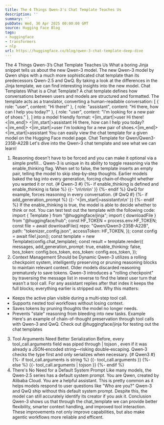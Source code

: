 ```yaml
---
title: The 4 Things Qwen-3's Chat Template Teaches Us
description: ''
summary: ''
pubDate: Wed, 30 Apr 2025 00:00:00 GMT
source: Hugging Face Blog
tags:
- huggingface
- transformers
- nlp
url: https://huggingface.co/blog/qwen-3-chat-template-deep-dive
---
```


The 4 Things Qwen-3’s Chat Template Teaches Us
What a boring Jinja snippet tells us about the new Qwen-3 model.
The new Qwen-3 model by Qwen ships with a much more sophisticated chat template than its predecessors Qwen-2.5 and QwQ. By taking a look at the differences in the Jinja template, we can find interesting insights into the new model.
Chat Templates
What is a Chat Template?
A chat template defines how conversations between users and models are structured and formatted. The template acts as a translator, converting a human-readable conversation:
[
{ role: "user", content: "Hi there!" },
{ role: "assistant", content: "Hi there, how can I help you today?" },
{ role: "user", content: "I'm looking for a new pair of shoes." },
]
into a model friendly format:
<|im_start|>user
Hi there!<|im_end|>
<|im_start|>assistant
Hi there, how can I help you today?<|im_end|>
<|im_start|>user
I'm looking for a new pair of shoes.<|im_end|>
<|im_start|>assistant
<think>
</think>
You can easily view the chat template for a given model on the Hugging Face model page.
Chat Template for Qwen/Qwen3-235B-A22B
Let's dive into the Qwen-3 chat template and see what we can learn!
1. Reasoning doesn't have to be forced
and you can make it optional via a simple prefill...
Qwen-3 is unique in its ability to toggle reasoning via the enable_thinking
flag. When set to false, the template inserts an empty <think></think>
pair, telling the model to skip step‑by‑step thoughts. Earlier models baked the <think>
tag into every generation, forcing chain‑of‑thought whether you wanted it or not.
{# Qwen-3 #}
{%- if enable_thinking is defined and enable_thinking is false %}
{{- '<think>\n\n</think>\n\n' }}
{%- endif %}
QwQ for example, forces reasoning in every conversation.
{# QwQ #}
{%- if add_generation_prompt %}
{{- '<|im_start|>assistant\n<think>\n' }}
{%- endif %}
If the enable_thinking
is true, the model is able to decide whether to think or not.
You can test test out the template with the following code:
import { Template } from "@huggingface/jinja";
import { downloadFile } from "@huggingface/hub";
const HF_TOKEN = process.env.HF_TOKEN;
const file = await downloadFile({
repo: "Qwen/Qwen3-235B-A22B",
path: "tokenizer_config.json",
accessToken: HF_TOKEN,
});
const config = await file!.json();
const template = new Template(config.chat_template);
const result = template.render({
messages,
add_generation_prompt: true,
enable_thinking: false,
bos_token: config.bos_token,
eos_token: config.eos_token,
});
2. Context Management Should be Dynamic
Qwen-3 utilizes a rolling checkpoint system, intelligently preserving or pruning reasoning blocks to maintain relevant context. Older models discarded reasoning prematurely to save tokens.
Qwen-3 introduces a "rolling checkpoint" by traversing the message list in reverse to find the latest user turn that wasn’t a tool call. For any assistant replies after that index it keeps the full <think>
blocks; everything earlier is stripped out.
Why this matters:
- Keeps the active plan visible during a multi‑step tool call.
- Supports nested tool workflows without losing context.
- Saves tokens by pruning thoughts the model no longer needs.
- Prevents "stale" reasoning from bleeding into new tasks.
Example
Here's an example of chain-of-thought preservation through tool calls with Qwen-3 and QwQ.
Check out @huggingface/jinja for testing out the chat templates
3. Tool Arguments Need Better Serialization
Before, every tool_call.arguments
field was piped through | tojson
, even if it was already a JSON‑encoded string—risking double‑escaping. Qwen‑3 checks the type first and only serializes when necessary.
{# Qwen3 #}
{%- if tool_call.arguments is string %}
{{- tool_call.arguments }}
{%- else %}
{{- tool_call.arguments | tojson }}
{%- endif %}
4. There's No Need for a Default System Prompt
Like many models, the Qwen‑2.5 series has a default system prompt.
You are Qwen, created by Alibaba Cloud. You are a helpful assistant.
This is pretty common as it helps models respond to user questions like "Who are you?"
Qwen-3 and QwQ ship without this default system prompt. Despite this, the model can still accurately identify its creator if you ask it.
Conclusion
Qwen-3 shows us that through the chat_template
we can provide better flexibility, smarter context handling, and improved tool interaction. These improvements not only improve capabilities, but also make agentic workflows more reliable and efficent.